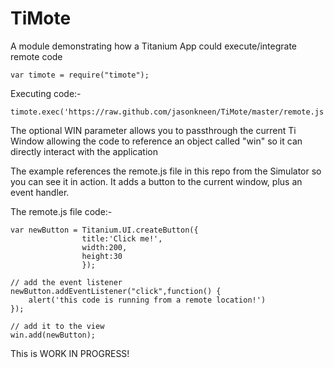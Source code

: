 TiMote
=======

A module demonstrating how a Titanium App could execute/integrate remote code

	var timote = require("timote");
	
Executing code:-
	
	timote.exec('https://raw.github.com/jasonkneen/TiMote/master/remote.js',WIN);
	
The optional WIN parameter allows you to passthrough the current Ti Window allowing the code to reference an object called "win" so it can directly interact with the application

The example references the remote.js file in this repo from the Simulator so you can see it in action. It adds a button to the current window, plus an event handler.

The remote.js file code:-

	var newButton = Titanium.UI.createButton({
					title:'Click me!',			
					width:200,
					height:30
					});
					
	// add the event listener
	newButton.addEventListener("click",function() {
		alert('this code is running from a remote location!')
	});
	
	// add it to the view
	win.add(newButton);

This is WORK IN PROGRESS!
	